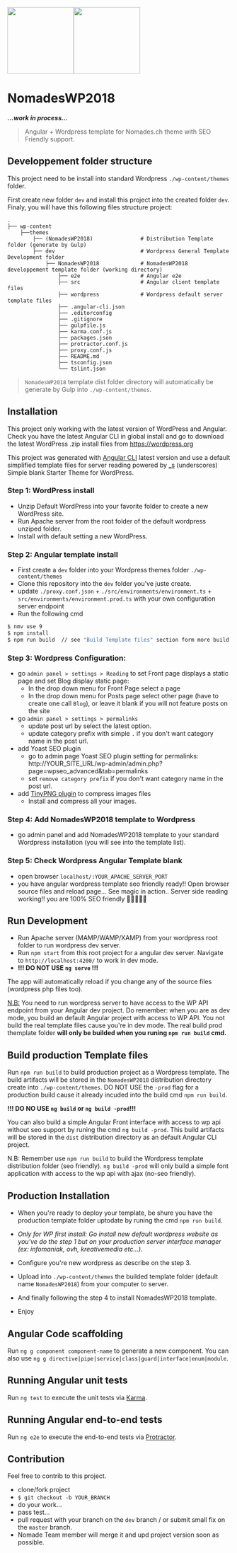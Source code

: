<img src="https://openclipart.org/image/2400px/svg_to_png/272339/angular.png" width="150px"><img src="https://s.w.org/about/images/logos/wordpress-logo-notext-rgb.png" width="150px">

# NomadesWP2018
***...work in process...***
<blockquote>Angular + Wordpress template for Nomades.ch theme with SEO Friendly support.</blockquote>

## Developpement folder structure
This project need to be install into standard Wordpress `./wp-content/themes` folder.

First create new folder `dev` and install this project into the created folder `dev`. Finaly, you will have this following files structure project:

    .
    ├── wp-content
        ├──themes
            ├── (NomadesWP2018)               # Distribution Template folder (generate by Gulp)
            ├── dev                           # Wordpress General Template Development folder
                ├── NomadesWP2018             # NomadesWP2018 developpement template folder (working directory)
                    ├── e2e                   # Angular e2e
                    ├── src                   # Angular client template files
                    ├── wordpress             # Wordpress default server template files
                    ├── .angular-cli.json
                    ├── .editorconfig
                    ├── .gitignore
                    ├── gulpfile.js
                    ├── karma.conf.js
                    ├── packages.json
                    ├── protractor.conf.js
                    ├── proxy.conf.js
                    ├── README.md
                    ├── tsconfig.json
                    └── tslint.json

> `NomadesWP2018` template dist folder directory will automatically be generate by Gulp into `./wp-content/themes`.


## Installation
This project only working with the latest version of WordPress and Angular. Check you have the latest Angular CLI in global install and go to download the latest WordPress .zip install files from https://wordpress.org

This project was generated with [Angular CLI](https://github.com/angular/angular-cli) latest version and use a default simplified template files for server reading powered by [_s](https://underscores.me/) (underscores) Simple blank Starter Theme for WordPress.


### Step 1: WordPress install
- Unzip Default WordPress into your favorite folder to create a new WordPress site.
- Run Apache server from the root folder of the default wordpress unziped folder.
- Install with default setting a new WordPress.


### Step 2: Angular template install
- First create a `dev` folder into your Wordpress themes folder `./wp-content/themes`
- Clone this repository into the `dev` folder you've juste create.
- update `./proxy.conf.json` + `./src/environments/environment.ts` + `src/environments/environment.prod.ts` with your own configuration server endpoint
- Run the following cmd

```bash
$ nmv use 9
$ npm install
$ npm run build  // see "Build Template files" section form more build process details
```

### Step 3: Wordpress Configuration:
- go `admin panel > settings > Reading` to set Front page displays a static page and set Blog display static page: 
  - In the drop down menu for Front Page select a page
  - In the drop down menu for Posts page select other page (have to create one call `Blog`), or leave it blank if you will not feature posts on the site
- go `admin panel > settings > permalinks`
  - update post url by select the latest option.
  - update category prefix with simple `.` if you don't want category name in the post url.
- add Yoast SEO plugin
  - go to admin page Yoast SEO plugin setting for permalinks: http://YOUR_SITE_URL/wp-admin/admin.php?page=wpseo_advanced&tab=permalinks
  - set `remove category prefix` if you don't want category name in the post url.
- add [TinyPNG plugin](https://fr.wordpress.org/plugins/tiny-compress-images/) to compress images files
  - Install and compress all your images.


### Step 4: Add NomadesWP2018 template to Wordpress
- go admin panel and add NomadesWP2018 template to your standard Wordpress installation (you will see into the template list).


### Step 5: Check Wordpress Angular Template blank
- open browser `localhost/:YOUR_APACHE_SERVER_PORT`
- you have angular wordpress template seo friendly ready!! Open browser source files and reload page... See magic in action.. Server side reading working!! you are 100% SEO friendly 🎉🎉🎉🎉🎉


## Run Development
- Run Apache server (MAMP/WAMP/XAMP) from your wordpress root folder to run wordpress dev server.
- Run `npm start` from this root project for a angular dev server. Navigate to `http://localhost:4200/` to work in dev mode.
- <b>!!! DO NOT USE `ng serve` !!!</b>

The app will automatically reload if you change any of the source files (wordpress php files too).

<u>N.B:</u> You need to run wordpress server to have access to the WP API endpoint from your Angular dev project. Do remember: when you are as dev mode, you build an default Angular project with access to WP API. You not build the real template files cause you're in dev mode. The real build prod themplate folder <b>will only be builded when you runing `npm run build` cmd.</b>


## Build production Template files
Run `npm run build` to build production project as a Wordpress template. The build artifacts will be stored in the `NomadesWP2018` distribution directory create into `./wp-content/themes`. DO NOT USE the `-prod` flag for a production build cause it already incuded into the build cmd `npm run build`.

<b>!!! DO NO USE `ng build` or `ng build -prod`!!!</b>

You can also build a simple Angular Front interface with access to wp api without seo support by runing the cmd `ng build -prod`. This build artifacts will be stored in the `dist` distribution directory as an default Angular CLI project.

N.B: Remember use `npm run build` to build the Wordpress template distribution folder (seo friendly). `ng build -prod` will only build a simple font application with access to the wp api with ajax (no-seo friendly).


## Production Installation
- When you're ready to deploy your template, be shure you have the production template folder uptodate by runing the cmd `npm run build`.

- <i>Only for WP first install: Go install new default wordpress website as you've do the step 1 but on your production server interface manager (ex: infomaniak, ovh, kreativemedia etc...).</i>

- Configure you're new wordpress as describe on the step 3.
- Upload into `./wp-content/themes` the builded template folder (default name `NomadesWP2018`) from your computer to server.
- And finally following the step 4 to install NomadesWP2018 template.
- Enjoy


## Angular Code scaffolding
Run `ng g component component-name` to generate a new component. You can also use `ng g directive|pipe|service|class|guard|interface|enum|module`.


## Running Angular unit tests
Run `ng test` to execute the unit tests via [Karma](https://karma-runner.github.io).


## Running Angular end-to-end tests
Run `ng e2e` to execute the end-to-end tests via [Protractor](http://www.protractortest.org/).


## Contribution
Feel free to contrib to this project.
- clone/fork project
- `$ git checkout -b YOUR_BRANCH`
- do your work...
- pass test...
- pull request with your branch on the `dev` branch / or submit small fix on the `master` branch.
- Nomade Team member will merge it and upd project version soon as possible.
